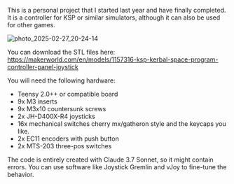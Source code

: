 This is a personal project that I started last year and have finally completed. It is a controller for KSP or similar simulators, although it can also be used for other games.

![photo_2025-02-27_20-24-14](https://github.com/user-attachments/assets/a80f4b27-26b0-48e9-a4d0-1e6f4ce7fc5c)

You can download the STL files here: https://makerworld.com/en/models/1157316-ksp-kerbal-space-program-controller-panel-joystick

You will need the following hardware:
  - Teensy 2.0++ or compatible board
  - 9x M3 inserts
  - 9x M3x10 countersunk screws
  - 2x JH-D400X-R4 joysticks
  - 16x mechanical switches cherry mx/gatheron style and the keycaps you like.
  - 2x EC11 encoders with push button
  - 2x MTS-203 three-pos switches

The code is entirely created with Claude 3.7 Sonnet, so it might contain errors.
You can use software like Joystick Gremlin and vJoy to fine-tune the behavior.
